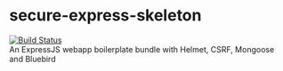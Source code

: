 # secure-express-skeleton
[![Build Status](https://travis-ci.org/boylove142/secure-express-skeleton.svg?branch=master)](https://travis-ci.org/boylove142/secure-express-skeleton)  
An ExpressJS webapp boilerplate bundle with Helmet, CSRF, Mongoose and Bluebird
